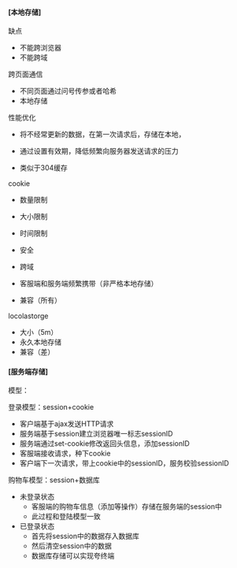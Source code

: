#### [本地存储]



缺点

- 不能跨浏览器
- 不能跨域



跨页面通信

- 不同页面通过问号传参或者哈希
- 本地存储



性能优化

- 将不经常更新的数据，在第一次请求后，存储在本地，
- 通过设置有效期，降低频繁向服务器发送请求的压力

- 类似于304缓存



cookie 

- 数量限制
- 大小限制
- 时间限制

- 安全
- 跨域
- 客服端和服务端频繁携带（非严格本地存储）
- 兼容（所有）



locolastorge

- 大小（5m）
- 永久本地存储
- 兼容（差）



#### [服务端存储]



模型：



登录模型：session+cookie

- 客户端基于ajax发送HTTP请求
- 服务端基于session建立浏览器唯一标志sessionID
- 服务端通过set-cookie修改返回头信息，添加sessionID
- 客服端接收请求，种下cookie
- 客户端下一次请求，带上cookie中的sessionID，服务校验sessionID



购物车模型：session+数据库

- 未登录状态
  - 客服端的购物车信息（添加等操作）存储在服务端的session中
  - 此过程和登陆模型一致
- 已登录状态
  - 首先将session中的数据存入数据库
  - 然后清空session中的数据
  - 数据库存储可以实现夸终端



